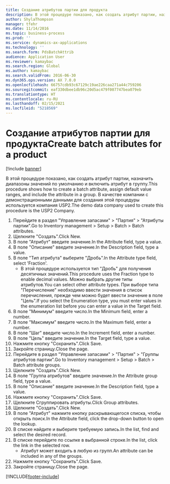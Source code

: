 ```yaml
---
title: Создание атрибутов партии для продукта
description: В этой процедуре показано, как создать атрибут партии, назначить диапазоны значений по умолчанию и включить атрибут в группу.
author: ShylaThompson
manager: tfehr
ms.date: 11/14/2016
ms.topic: business-process
ms.prod: ''
ms.service: dynamics-ax-applications
ms.technology: ''
ms.search.form: PdsBatchAttrib
audience: Application User
ms.reviewer: kamaybac
ms.search.region: Global
ms.author: kamaybac
ms.search.validFrom: 2016-06-30
ms.dyn365.ops.version: AX 7.0.0
ms.openlocfilehash: 66757cdb93c67129c19ae226caa271a44c759206
ms.sourcegitcommit: eaf330dbee1db96c20d5ac479f007747bea079eb
ms.translationtype: HT
ms.contentlocale: ru-RU
ms.lasthandoff: 02/15/2021
ms.locfileid: "5218569"
---
```

# <a name="create-batch-attributes-for-a-product"></a><span data-ttu-id="720c0-103">Создание атрибутов партии для продукта</span><span class="sxs-lookup"><span data-stu-id="720c0-103">Create batch attributes for a product</span></span>

[!include [banner](../../includes/banner.md)]

<span data-ttu-id="720c0-104">В этой процедуре показано, как создать атрибут партии, назначить диапазоны значений по умолчанию и включить атрибут в группу.</span><span class="sxs-lookup"><span data-stu-id="720c0-104">This procedure shows how to create a batch attribute, assign default value ranges, and include the attribute in a group.</span></span> <span data-ttu-id="720c0-105">В качестве компании с демонстрационными данными для создания этой процедуры используется компания USP2.</span><span class="sxs-lookup"><span data-stu-id="720c0-105">The demo data company used to create this procedure is the USP2 Company.</span></span>

1. <span data-ttu-id="720c0-106">Перейдите в раздел "Управление запасами" > "Партия" > "Атрибуты партии".</span><span class="sxs-lookup"><span data-stu-id="720c0-106">Go to Inventory management > Setup > Batch > Batch attributes.</span></span>
2. <span data-ttu-id="720c0-107">Щелкните "Создать".</span><span class="sxs-lookup"><span data-stu-id="720c0-107">Click New.</span></span>
3. <span data-ttu-id="720c0-108">В поле "Атрибут" введите значение.</span><span class="sxs-lookup"><span data-stu-id="720c0-108">In the Attribute field, type a value.</span></span>
4. <span data-ttu-id="720c0-109">В поле "Описание" введите значение.</span><span class="sxs-lookup"><span data-stu-id="720c0-109">In the Description field, type a value.</span></span>
5. <span data-ttu-id="720c0-110">В поле "Тип атрибута" выберите "Дробь".</span><span class="sxs-lookup"><span data-stu-id="720c0-110">In the Attribute type field, select 'Fraction'.</span></span>
    * <span data-ttu-id="720c0-111">В этой процедуре используется тип "Дробь" для получения десятичных значений.</span><span class="sxs-lookup"><span data-stu-id="720c0-111">This procedure uses the Fraction type to enable decimal values.</span></span> <span data-ttu-id="720c0-112">Можно выбрать другие типы атрибутов.</span><span class="sxs-lookup"><span data-stu-id="720c0-112">You can select other attribute types.</span></span> <span data-ttu-id="720c0-113">При выборе типа "Перечисление" необходимо ввести значения в список перечисления, прежде чем можно будет ввести значение в поле "Цель".</span><span class="sxs-lookup"><span data-stu-id="720c0-113">If you select the Enumeration type, you must enter values in the enumeration list before you can enter a value in the Target field.</span></span>  
6. <span data-ttu-id="720c0-114">В поле "Минимум" введите число.</span><span class="sxs-lookup"><span data-stu-id="720c0-114">In the Minimum field, enter a number.</span></span>
7. <span data-ttu-id="720c0-115">В поле "Максимум" введите число.</span><span class="sxs-lookup"><span data-stu-id="720c0-115">In the Maximum field, enter a number.</span></span>
8. <span data-ttu-id="720c0-116">В поле "Шаг" введите число.</span><span class="sxs-lookup"><span data-stu-id="720c0-116">In the Increment field, enter a number.</span></span>
9. <span data-ttu-id="720c0-117">В поле "Цель" введите значение.</span><span class="sxs-lookup"><span data-stu-id="720c0-117">In the Target field, type a value.</span></span>
10. <span data-ttu-id="720c0-118">Нажмите кнопку "Сохранить".</span><span class="sxs-lookup"><span data-stu-id="720c0-118">Click Save.</span></span>
11. <span data-ttu-id="720c0-119">Закройте страницу.</span><span class="sxs-lookup"><span data-stu-id="720c0-119">Close the page.</span></span>
12. <span data-ttu-id="720c0-120">Перейдите в раздел "Управление запасами" > "Партия" > "Группы атрибутов партии".</span><span class="sxs-lookup"><span data-stu-id="720c0-120">Go to Inventory management > Setup > Batch > Batch attribute groups.</span></span>
13. <span data-ttu-id="720c0-121">Щелкните "Создать".</span><span class="sxs-lookup"><span data-stu-id="720c0-121">Click New.</span></span>
14. <span data-ttu-id="720c0-122">В поле "Группа атрибутов" введите значение.</span><span class="sxs-lookup"><span data-stu-id="720c0-122">In the Attribute group field, type a value.</span></span>
15. <span data-ttu-id="720c0-123">В поле "Описание" введите значение.</span><span class="sxs-lookup"><span data-stu-id="720c0-123">In the Description field, type a value.</span></span>
16. <span data-ttu-id="720c0-124">Нажмите кнопку "Сохранить".</span><span class="sxs-lookup"><span data-stu-id="720c0-124">Click Save.</span></span>
17. <span data-ttu-id="720c0-125">Щелкните Сгруппировать атрибуты.</span><span class="sxs-lookup"><span data-stu-id="720c0-125">Click Group attributes.</span></span>
18. <span data-ttu-id="720c0-126">Щелкните "Создать".</span><span class="sxs-lookup"><span data-stu-id="720c0-126">Click New.</span></span>
19. <span data-ttu-id="720c0-127">В поле "Атрибут" нажмите кнопку раскрывающегося списка, чтобы открыть поиск.</span><span class="sxs-lookup"><span data-stu-id="720c0-127">In the Attribute field, click the drop-down button to open the lookup.</span></span>
20. <span data-ttu-id="720c0-128">В списке найдите и выберите требуемую запись.</span><span class="sxs-lookup"><span data-stu-id="720c0-128">In the list, find and select the desired record.</span></span>
21. <span data-ttu-id="720c0-129">В списке перейдите по ссылке в выбранной строке.</span><span class="sxs-lookup"><span data-stu-id="720c0-129">In the list, click the link in the selected row.</span></span>
    * <span data-ttu-id="720c0-130">Атрибут может входить в любую из групп.</span><span class="sxs-lookup"><span data-stu-id="720c0-130">An attribute can be included in any of the groups.</span></span>  
22. <span data-ttu-id="720c0-131">Нажмите кнопку "Сохранить".</span><span class="sxs-lookup"><span data-stu-id="720c0-131">Click Save.</span></span>
23. <span data-ttu-id="720c0-132">Закройте страницу.</span><span class="sxs-lookup"><span data-stu-id="720c0-132">Close the page.</span></span>



[!INCLUDE[footer-include](../../../includes/footer-banner.md)]